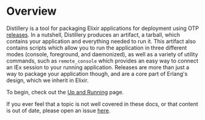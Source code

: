 # Overview

Distillery is a tool for packaging Elixir applications for deployment using 
OTP [releases](http://erlang.org/doc/design_principles/release_structure.html). In
a nutshell, Distillery produces an artifact, a tarball, which contains your application
and everything needed to run it. This artifact also contains scripts which allow you to run
the application in three different modes (console, foreground, and daemonized), as well as
a variety of utility commands, such as `remote_console` which provides an easy way to connect 
an IEx session to your running application. Releases are more than just a way to package your 
application though, and are a core part of Erlang's design, which we inherit in Elixir.

To begin, check out the [Up and Running](up_and_running.html) page.

If you ever feel that a topic is not well covered in these docs, or that content is out of date,
please open an issue [here](https://github.com/bitwalker/distillery).
